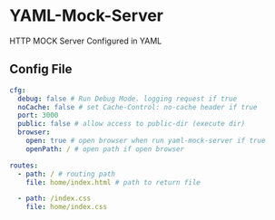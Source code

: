 # YAML-Mock-Server
HTTP MOCK Server Configured in YAML

## Config File

```yaml
cfg:
  debug: false # Run Debug Mode. logging request if true
  noCache: false # set Cache-Control: no-cache header if true
  port: 3000
  public: false # allow access to public-dir (execute dir)
  browser:
    open: true # open browser when run yaml-mock-server if true
    openPath: / # open path if open browser

routes:
  - path: / # routing path
    file: home/index.html # path to return file

  - path: /index.css
    file: home/index.css
```